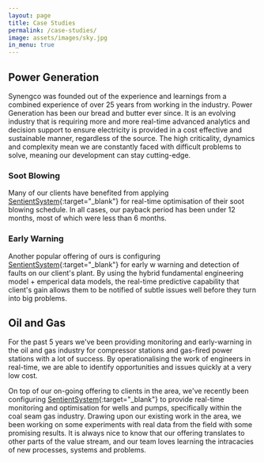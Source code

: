 ```yaml
---
layout: page
title: Case Studies
permalink: /case-studies/
image: assets/images/sky.jpg
in_menu: true
---
```


## Power Generation

Synengco was founded out of the experience and learnings from a combined experience of over 25 years from working in the industry. Power Generation has been our bread and butter ever since. It is an evolving industry that is requiring more and more real-time advanced analytics and decision support to ensure electricity is provided in a cost effective and sustainable manner, regardless of the source. The high criticality, dynamics and complexity mean we are constantly faced with difficult problems to solve, meaning our development can stay cutting-edge.

### Soot Blowing

Many of our clients have benefited from applying [SentientSystem](www.sentientsystem.com){:target="_blank"} for real-time optimisation of their soot blowing schedule. In all cases, our payback period has been under 12 months, most of which were less than 6 months.

### Early Warning

Another popular offering of ours is configuring [SentientSystem](www.sentientsystem.com){:target="_blank"} for early w warning and detection of faults on our client's plant. By using the hybrid fundamental engineering model + emperical data models, the real-time predictive capability that client's gain allows them to be notified of subtle issues well before they turn into big problems.

## Oil and Gas

For the past 5 years we've been providing monitoring and early-warning in the oil and gas industry for compressor stations and gas-fired power stations with a lot of success. By operationalising the work of engineers in real-time, we are able to identify opportunities and issues quickly at a very low cost.

On top of our on-going offering to clients in the area, we've recently been configuring [SentientSystem](www.sentientsystem.com){:target="_blank"} to provide real-time monitoring and optimisation for wells and pumps, specifically within the coal seam gas industry. Drawing upon our existing work in the area, we been working on some experiments with real data from the field with some promising results. It is always nice to know that our offering translates to other parts of the value stream, and our team loves learning the intracacies of new processes, systems and problems.

<!--- ### Modelling a Positive Cavity Pump (PCP)

As a demonstration of our learnings, we've coded up our virtual PCP model for others to use in an online calculator.

--->
